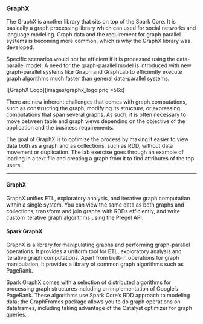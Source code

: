 ### GraphX
The GraphX is another library that sits on top of the Spark Core. It is basically a graph processing library which can used for social networks and language modeling. Graph data and the requirement for graph parallel systems is becoming more common, which is why the GraphX library was developed. 

Specific scenarios would not be efficient if it is processed using the data-parallel model. A need for the graph-parallel model is introduced with new graph-parallel systems like Giraph and GraphLab to efficiently execute graph algorithms much faster than general data-parallel systems.

![GraphX Logo](images/graphx_logo.png =56x)

There are new inherent challenges that comes with graph computations, such as constructing the graph, modifying its structure, or expressing computations that span several graphs. As such, it is often necessary to move between table and graph views depending on the objective of the application and the business requirements.

The goal of GraphX is to optimize the process by making it easier to view data both as a graph and as collections, such as RDD, without data movement or duplication. The lab exercise goes through an example of loading in a text file and creating a graph from it to find attributes of the
top users.



-------------------------------------------------------------------------------------------

#### GraphX

GraphX unifies ETL, exploratory analysis, and iterative graph computation within a single system. You can view the same data as both graphs and collections, transform and join graphs with RDDs efficiently, and write custom iterative graph algorithms using the Pregel API. 



#### Spark GraphX

GraphX is a library for manipulating graphs and performing graph-parallel operations. It provides a uniform tool for ETL, exploratory analysis and iterative graph computations. Apart from built-in operations for graph manipulation, it provides a library of common graph algorithms such as PageRank.

Spark GraphX comes with a selection of distributed algorithms for processing graph structures including an implementation of Google’s PageRank. These algorithms use Spark Core’s RDD approach to modeling data; the GraphFrames package allows you to do graph operations on dataframes, including taking advantage of the Catalyst optimizer for graph queries.
